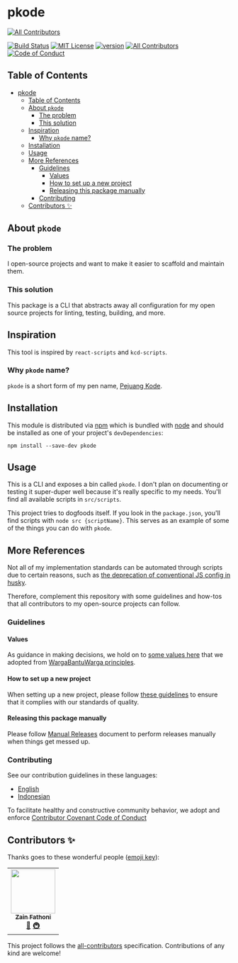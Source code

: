 # pkode

<!-- ALL-CONTRIBUTORS-BADGE:START - Do not remove or modify this section -->

[![All Contributors](https://img.shields.io/badge/all_contributors-1-orange.svg?style=flat-square)](#contributors-)

<!-- ALL-CONTRIBUTORS-BADGE:END -->

[![Build Status][build-badge]][build] [![MIT License][license-badge]][license]
[![version][version-badge]][package]
[![All Contributors][all-contributors-badge]](#contributors-)
[![Code of Conduct][coc-badge]](CODE_OF_CONDUCT.md)

## Table of Contents

- [pkode](#pkode)
  - [Table of Contents](#table-of-contents)
  - [About `pkode`](#about-pkode)
    - [The problem](#the-problem)
    - [This solution](#this-solution)
  - [Inspiration](#inspiration)
    - [Why `pkode` name?](#why-pkode-name)
  - [Installation](#installation)
  - [Usage](#usage)
  - [More References](#more-references)
    - [Guidelines](#guidelines)
      - [Values](#values)
      - [How to set up a new project](#how-to-set-up-a-new-project)
      - [Releasing this package manually](#releasing-this-package-manually)
    - [Contributing](#contributing)
  - [Contributors ✨](#contributors-)

## About `pkode`

### The problem

I open-source projects and want to make it easier to scaffold and maintain them.

### This solution

This package is a CLI that abstracts away all configuration for my open source
projects for linting, testing, building, and more.

## Inspiration

This tool is inspired by `react-scripts` and `kcd-scripts`.

### Why `pkode` name?

`pkode` is a short form of my pen name,
[Pejuang Kode](https://medium.com/pejuang-kode).

## Installation

This module is distributed via [npm](https://www.npmjs.com) which is bundled
with [node](https://nodejs.org) and should be installed as one of your project's
`devDependencies`:

```shell
npm install --save-dev pkode
```

## Usage

This is a CLI and exposes a bin called `pkode`. I don't plan on documenting or
testing it super-duper well because it's really specific to my needs. You'll
find all available scripts in `src/scripts`.

This project tries to dogfoods itself. If you look in the `package.json`, you'll
find scripts with `node src {scriptName}`. This serves as an example of some of
the things you can do with `pkode`.

## More References

Not all of my implementation standards can be automated through scripts due to
certain reasons, such as
[the deprecation of conventional JS config in husky](https://blog.typicode.com/husky-git-hooks-javascript-config/).

Therefore, complement this repository with some guidelines and how-tos that all
contributors to my open-source projects can follow.

### Guidelines

#### Values

As guidance in making decisions, we hold on to [some values here](values.md)
that we adopted from
[WargaBantuWarga principles](https://github.com/kawalcovid19/wargabantuwarga.com#principles).

#### How to set up a new project

When setting up a new project, please follow
[these guidelines](docs/new-project.md) to ensure that it complies with our
standards of quality.

#### Releasing this package manually

Please follow [Manual Releases](docs/manual-releases.md) document to perform
releases manually when things get messed up.

### Contributing

See our contribution guidelines in these languages:

- [English](CONTRIBUTING.md)
- [Indonesian](CONTRIBUTING_ID.md)

To facilitate healthy and constructive community behavior, we adopt and enforce
[Contributor Covenant Code of Conduct](CODE_OF_CONDUCT.md)

<!-- prettier-ignore-start -->
[build-badge]: https://img.shields.io/github/workflow/status/zainfathoni/pkode/validate?logo=github&style=flat-square
[build]: https://github.com/zainfathoni/pkode/actions?query=workflow%3Avalidate
[license-badge]: https://img.shields.io/badge/license-MIT-blue?style=flat-square
[license]: LICENSE
[version-badge]: https://img.shields.io/npm/v/pkode.svg?style=flat-square
[package]: https://www.npmjs.com/package/pkode
[all-contributors-badge]: https://img.shields.io/github/all-contributors/zainfathoni/pkode?color=orange&style=flat-square
[coc-badge]: https://img.shields.io/badge/code%20of-conduct-ff69b4.svg?style=flat-square
<!-- prettier-ignore-end -->

## Contributors ✨

Thanks goes to these wonderful people
([emoji key](https://allcontributors.org/docs/en/emoji-key)):

<!-- ALL-CONTRIBUTORS-LIST:START - Do not remove or modify this section -->
<!-- prettier-ignore-start -->
<!-- markdownlint-disable -->
<table>
  <tr>
    <td align="center"><a href="https://zainf.dev"><img src="https://avatars.githubusercontent.com/u/6315466?v=4?s=100" width="100px;" alt=""/><br /><sub><b>Zain Fathoni</b></sub></a><br /><a href="https://github.com/zainfathoni/pkode/commits?author=zainfathoni" title="Documentation">📖</a> <a href="#infra-zainfathoni" title="Infrastructure (Hosting, Build-Tools, etc)">🚇</a></td>
  </tr>
</table>

<!-- markdownlint-restore -->
<!-- prettier-ignore-end -->

<!-- ALL-CONTRIBUTORS-LIST:END -->

This project follows the
[all-contributors](https://github.com/all-contributors/all-contributors)
specification. Contributions of any kind are welcome!
